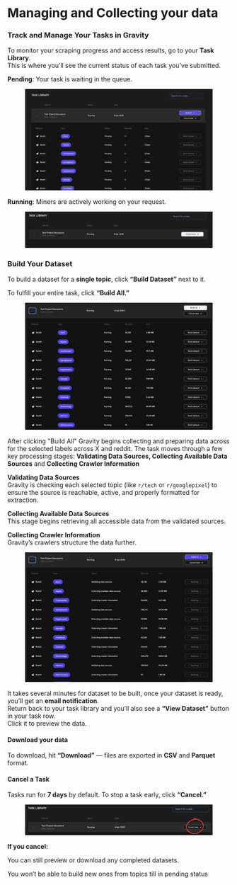 # Managing and Collecting your data

### Track and Manage Your Tasks in Gravity

To monitor your scraping progress and access results, go to your **Task Library**.\
This is where you’ll see the current status of each task you’ve submitted.

**Pending**: Your task is waiting in the queue.

<figure><img src="../../.gitbook/assets/Screenshot 2025-04-09 at 00.27.23.png" alt=""><figcaption></figcaption></figure>



**Running**: Miners are actively working on your request.

<figure><img src="../../.gitbook/assets/Screenshot 2025-04-09 at 14.28.50.png" alt=""><figcaption></figcaption></figure>

###

### Build Your Dataset

To build a dataset for a **single topic**, click **“Build Dataset”** next to it.

To fulfill your entire task, click **“Build All.”**

<figure><img src="../../.gitbook/assets/Screenshot 2025-04-09 at 14.29.07.png" alt=""><figcaption></figcaption></figure>



After clicking "Build All" Gravity begins collecting and preparing data across for the selected labels across X and reddit. The task moves through a few key processing stages: **Validating Data Sources, Collecting Available Data Sources** and **Collecting Crawler Information**



**Validating Data Sources**\
Gravity is checking each selected topic (like `r/tech` or `r/googlepixel`) to ensure the source is reachable, active, and properly formatted for extraction.



**Collecting Available Data Sources**\
This stage begins retrieving all accessible data from the validated sources.



**Collecting Crawler Information**\
Gravity’s crawlers structure the data further.

<figure><img src="../../.gitbook/assets/Screenshot 2025-04-09 at 15.22.48.png" alt=""><figcaption></figcaption></figure>

It takes several minutes for dataset to be built, once your dataset is ready, you’ll get an **email notification**.\
Return back to your task library and you’ll also see a **“View Dataset”** button in your task row.\
Click it to preview the data.



#### Download your data

To download, hit **“Download”** — files are exported in **CSV** and **Parquet** format.





#### Cancel a Task

Tasks run for **7 days** by default. To stop a task early, click **“Cancel.”**

<figure><img src="../../.gitbook/assets/canva 5.png" alt=""><figcaption></figcaption></figure>

**If you cancel:**

You can still preview or download any completed datasets.

You won’t be able to build new ones from topics till in pending status&#x20;

